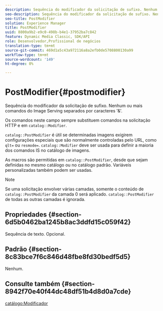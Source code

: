 ```yaml
---
description: Sequência do modificador da solicitação de sufixo. Nenhum ou mais comandos do Image Serving separados por caracteres '&'.
seo-description: Sequência do modificador da solicitação de sufixo. Nenhum ou mais comandos do Image Serving separados por caracteres '&'.
seo-title: PostModifier
solution: Experience Manager
title: PostModifier
uuid: 8800a9b2-e9c0-498b-b4e1-37952ba7c842
feature: Dynamic Media Classic, SDK/API
role: Desenvolvedor,Profissional de negócios
translation-type: tm+mt
source-git-commit: 469d1a5c43a972116a8a2efb0de5708800130a99
workflow-type: tm+mt
source-wordcount: '149'
ht-degree: 0%

---
```



# PostModifier{#postmodifier}

Sequência do modificador da solicitação de sufixo. Nenhum ou mais comandos do Image Serving separados por caracteres &#39;&amp;&#39;.

Os comandos neste campo sempre substituem comandos na solicitação HTTP e em `catalog::Modifier`.

`catalog::PostModifier` é útil se determinadas imagens exigirem configurações especiais que são normalmente controladas pelo URL, como  `qlt=` ou  `resmode=`. `catalog::Modifier` deve ser usada para definir a maioria dos comandos IS no catálogo de imagens.

As macros são permitidas em `catalog::PostModifier`, desde que sejam definidas no mesmo catálogo ou no catálogo padrão. Variáveis personalizadas também podem ser usadas.

>[!NOTE]
>
>Se uma solicitação envolver várias camadas, somente o conteúdo de `catalog::PostModifier` da camada 0 será aplicado. `catalog::PostModifier` de todas as outras camadas é ignorada.

## Propriedades {#section-6d5b0462ba1245b8ac3ddfd15c059f42}

Sequência de texto. Opcional.

## Padrão {#section-8c83bce7f6c846d48fbe8fd30bedf5d5}

Nenhum.

## Consulte também {#section-8942f70e40f44dc48df51b4d8d0a7cde}

[catálogo:Modificador](../../../../../../is-api/image-catalog/image-serving-api-ref/c-image-catalog-reference/c-image-svg-data-reference/c-image-data-reference/r-modifier-cat.md#reference-d2c6884b3a2248fab81a112d27969834)
